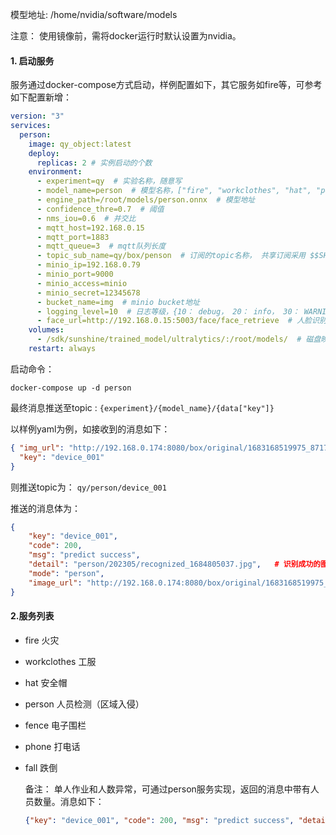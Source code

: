 模型地址: /home/nvidia/software/models

注意： 使用镜像前，需将docker运行时默认设置为nvidia。

#### 1. 启动服务

服务通过docker-compose方式启动，样例配置如下，其它服务如fire等，可参考如下配置新增：

```yaml
version: "3"
services:
  person:
    image: qy_object:latest
    deploy:
      replicas: 2 # 实例启动的个数
    environment:
      - experiment=qy  # 实验名称，随意写
      - model_name=person  # 模型名称，["fire", "workclothes", "hat", "person", "phone"]
      - engine_path=/root/models/person.onnx  # 模型地址
      - confidence_thre=0.7  # 阈值
      - nms_iou=0.6  # 并交比
      - mqtt_host=192.168.0.15  
      - mqtt_port=1883
      - mqtt_queue=3  # mqtt队列长度
      - topic_sub_name=qy/box/penson  # 订阅的topic名称， 共享订阅采用 $$SHARE/qy/test 形式，推送用 test
      - minio_ip=192.168.0.79
      - minio_port=9000
      - minio_access=minio
      - minio_secret=12345678
      - bucket_name=img  # minio bucket地址
      - logging_level=10  # 日志等级，{10： debug， 20： info， 30： WARNING， 40： ERROR，50：CRITICAL }
      - face_url=http://192.168.0.15:5003/face/face_retrieve  # 人脸识别服务地址，电子围栏启动人脸识别才需要使用，其他任务用不到
    volumes:
      - /sdk/sunshine/trained_model/ultralytics/:/root/models/  # 磁盘映射
    restart: always
```



启动命令：

```shell
docker-compose up -d person
```



最终消息推送至topic :  `{experiment}/{model_name}/{data["key"]}`

以样例yaml为例，如接收到的消息如下：

```json
{ "img_url": "http://192.168.0.174:8080/box/original/1683168519975_87176819769473.jpg",
  "key": "device_001"
}
```

则推送topic为： `qy/person/device_001`

推送的消息体为：

```json
{
    "key": "device_001", 
 	"code": 200, 
 	"msg": "predict success", 
 	"detail": "person/202305/recognized_1684805037.jpg",   # 识别成功的图片地址，在minio中的路径需加上bucket
 	"mode": "person", 
	"image_url": "http://192.168.0.174:8080/box/original/1683168519975_87176819769473.jpg"  # 原始图片路径
}
```



#### 2.服务列表

* fire  火灾

* workclothes  工服

* hat  安全帽

* person  人员检测（区域入侵）

* fence  电子围栏

* phone  打电话

* fall  跌倒

  

  备注： 单人作业和人数异常，可通过person服务实现，返回的消息中带有人员数量。消息如下：

  ```json
  {"key": "device_001", "code": 200, "msg": "predict success", "detail": "person/202306/recognized_1687167250_8299918.jpg", "mode": "person", "image_url": "https://www.healthnews.com.tw/imageFile/202209/b51e951f6f86bbc78f4ac66e305ce787_l.jpg", "count": 2}
  ```

  

  

